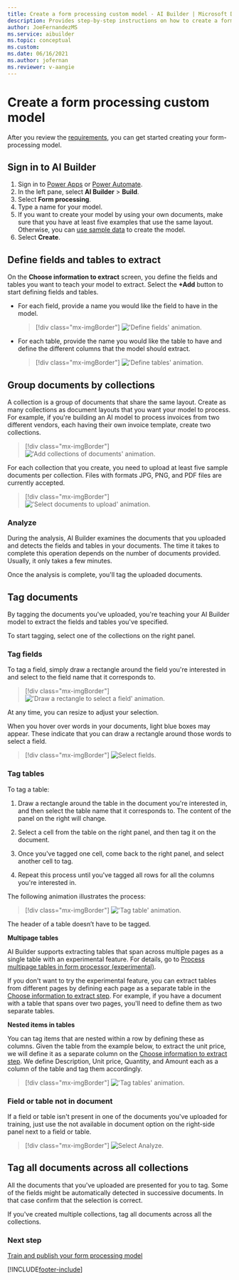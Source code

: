 ```yaml
---
title: Create a form processing custom model - AI Builder | Microsoft Docs
description: Provides step-by-step instructions on how to create a form processing model in AI Builder.
author: JoeFernandezMS
ms.service: aibuilder
ms.topic: conceptual
ms.custom: 
ms.date: 06/16/2021
ms.author: jofernan
ms.reviewer: v-aangie
---
```


# Create a form processing custom model

After you review the [requirements](form-processing-model-requirements.md), you can get started creating your form-processing model.

## Sign in to AI Builder

1. Sign in to [Power Apps](https://make.powerapps.com/) or [Power Automate](https://flow.microsoft.com/signin).
1. In the left pane, select **AI Builder** > **Build**.
1. Select **Form processing**.
1. Type a name for your model.
1. If you want to create your model by using your own documents, make sure that you have at least five examples that use the same layout. Otherwise, you can [use sample data](form-processing-sample-data.md) to create the model.
1. Select **Create**.

## Define fields and tables to extract

On the **Choose information to extract** screen, you define the fields and tables you want to teach your model to extract. Select the **+Add** button to start defining fields and tables.

- For each field, provide a name you would like the field to have in the model.

   > [!div class="mx-imgBorder"]
   > !['Define fields' animation.](media/form-processing-multiple-layout-define-fields-only.gif "Define fields to extract")

- For each table, provide the name you would like the table to have and define the different columns that the model should extract. 

   > [!div class="mx-imgBorder"]
   > !['Define tables' animation.](media/form-processing-multiple-layout-define-tables-only.gif "Define tables to extract")

## Group documents by collections

A collection is a group of documents that share the same layout. Create as many collections as document layouts that you want your model to process. For example, if you're building an AI model to process invoices from two different vendors, each having their own invoice template, create two collections.

   > [!div class="mx-imgBorder"]
   > !['Add collections of documents' animation.](media/form-processing-multiple-layout-create-collections.gif "Create collections")

For each collection that you create, you need to upload at least five sample documents per collection. Files with formats JPG, PNG, and PDF files are currently accepted.

   > [!div class="mx-imgBorder"]
   > !['Select documents to upload' animation.](media/form-processing-multiple-layout-add-documents.gif "Upload documents")

### Analyze

During the analysis, AI Builder examines the documents that you uploaded and detects the fields and tables in your documents. The time it takes to complete this operation depends on the number of documents provided. Usually, it only takes a few minutes.

Once the analysis is complete, you'll tag the uploaded documents.

## Tag documents

By tagging the documents you've uploaded, you're teaching your AI Builder model to extract the fields and tables you've specified.

To start tagging, select one of the collections on the right panel.

### Tag fields

To tag a field, simply draw a rectangle around the field you're interested in and select to the field name that it corresponds to.

   > [!div class="mx-imgBorder"]
   > !['Draw a rectangle to select a field' animation.](media/form-processing-multiple-layout-tag-fields.gif "Tag field in a document")

At any time, you can resize to adjust your selection.

When you hover over words in your documents, light blue boxes may appear. These indicate that you can draw a rectangle around those words to select a field.

   > [!div class="mx-imgBorder"]
   > ![Select fields.](media/form-select-fields.png "Select fields close up")


### Tag tables

To tag a table:

1. Draw a rectangle around the table in the document you're interested in, and then select the table name that it corresponds to. The content of the panel on the right will change.

1. Select a cell from the table on the right panel, and then tag it on the document.

1. Once you've tagged one cell, come back to the right panel, and select another cell to tag.

1. Repeat this process until you've tagged all rows for all the columns you're interested in.

The following animation illustrates the process:

   > [!div class="mx-imgBorder"]
   > !['Tag table' animation.](media/form-processing-tag-table.gif "Tag a table in a document")

The header of a table doesn’t have to be tagged.

**Multipage tables** 

AI Builder supports extracting tables that span across multiple pages as a single table with an experimental feature. For details, go to [Process multipage tables in form processor (experimental)](form-processing-multipage.md).

If you don't want to try the experimental feature, you can extract tables from different pages by defining each page as a separate table in the [Choose information to extract step](create-form-processing-model.md#define-fields-and-tables-to-extract). For example, if you have a document with a table that spans over two pages, you'll need to define them as two separate tables.

**Nested items in tables**

You can tag items that are nested within a row by defining these as columns. Given the table from the example below, to extract the unit price, we will define it as a separate column on the [Choose information to extract step](create-form-processing-model.md#define-fields-and-tables-to-extract). We define Description, Unit price, Quantity, and Amount each as a column of the table and tag them accordingly. 

   > [!div class="mx-imgBorder"]
   > !['Tag tables' animation.](media/form-processing-tag-table-nested-items.png "Tag nested items in tables")


### Field or table not in document

If a field or table isn't present in one of the documents you've uploaded for training, just use the not available in document option on the right-side panel next to a field or table.

   > [!div class="mx-imgBorder"]
   > ![Select Analyze.](media/form-processing-multiple-layout-not-available-in-document.gif "Field or table not in document")

## Tag all documents across all collections

All the documents that you've uploaded are presented for you to tag. Some of the fields might be automatically detected in successive documents. In that case confirm that the selection is correct.

If you've created multiple collections, tag all documents across all the collections.

### Next step

[Train and publish your form processing model](form-processing-train.md)


[!INCLUDE[footer-include](includes/footer-banner.md)]
